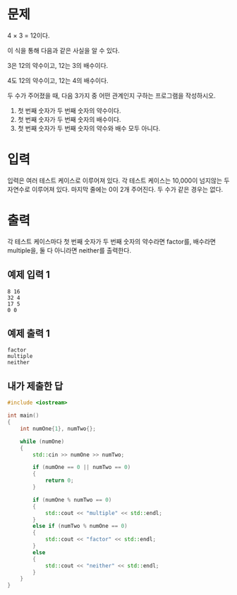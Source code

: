 문제
=========
4 × 3 = 12이다.

이 식을 통해 다음과 같은 사실을 알 수 있다.

3은 12의 약수이고, 12는 3의 배수이다.

4도 12의 약수이고, 12는 4의 배수이다.

두 수가 주어졌을 때, 다음 3가지 중 어떤 관계인지 구하는 프로그램을 작성하시오.

1. 첫 번째 숫자가 두 번째 숫자의 약수이다.
2. 첫 번째 숫자가 두 번째 숫자의 배수이다.
3. 첫 번째 숫자가 두 번째 숫자의 약수와 배수 모두 아니다.

입력
==========
입력은 여러 테스트 케이스로 이루어져 있다. 각 테스트 케이스는 10,000이 넘지않는 두 자연수로 이루어져 있다. 마지막 줄에는 0이 2개 주어진다. 두 수가 같은 경우는 없다.

출력
============
각 테스트 케이스마다 첫 번째 숫자가 두 번째 숫자의 약수라면 factor를, 배수라면 multiple을, 둘 다 아니라면 neither를 출력한다.

예제 입력 1 
---------
```
8 16
32 4
17 5
0 0
```
예제 출력 1 
---------
```
factor
multiple
neither
```

내가 제출한 답
--------
```cpp
#include <iostream>

int main()
{
	int numOne{1}, numTwo{}; 

	while (numOne)
	{
		std::cin >> numOne >> numTwo;

		if (numOne == 0 || numTwo == 0)
		{
			return 0;
		}

		if (numOne % numTwo == 0)
		{
			std::cout << "multiple" << std::endl;
		}
		else if (numTwo % numOne == 0)
		{
			std::cout << "factor" << std::endl;
		}
		else
		{
			std::cout << "neither" << std::endl;
		}
	}
}
```
